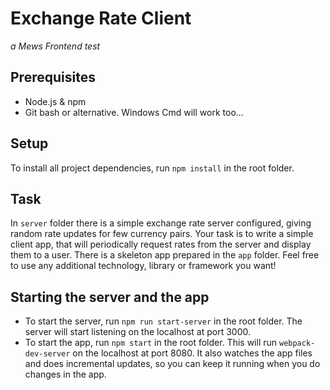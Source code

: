# Exchange Rate Client

*a Mews Frontend test*

## Prerequisites

- Node.js & npm
- Git bash or alternative. Windows Cmd will work too...

## Setup

To install all project dependencies, run `npm install` in the root folder.

## Task

In `server` folder there is a simple exchange rate server configured, giving random rate updates for few currency pairs. Your task is to write a simple client app, that will periodically request rates from the server and display them to a user. There is a skeleton app prepared in the `app` folder. Feel free to use any additional technology, library or framework you want!

## Starting the server and the app

- To start the server, run `npm run start-server` in the root folder. The server will start listening on the localhost at port 3000.
- To start the app, run `npm start` in the root folder. This will run `webpack-dev-server` on the localhost at port 8080. It also watches the app files and does incremental updates, so you can keep it running when you do changes in the app.

